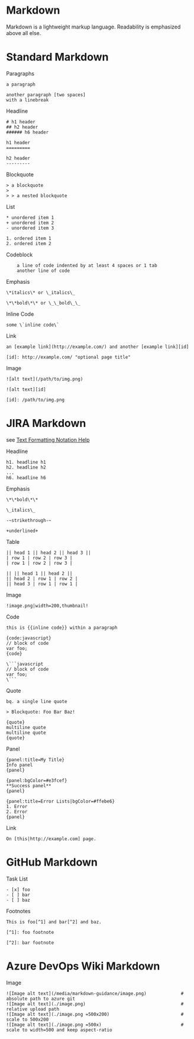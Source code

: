 
# Markdown

Markdown is a lightweight markup language. Readability is emphasized above all else.

# Standard Markdown

  Paragraphs

    a paragraph

    another paragraph [two spaces]
    with a linebreak

  Headline

    # h1 header
    ## h2 header
    ###### h6 header

    h1 header
    =========

    h2 header
    ---------

  Blockquote

    > a blockquote
    >
    > > a nested blockquote

  List

    * unordered item 1
    + unordered item 2
    - unordered item 3

    1. ordered item 1
    2. ordered item 2

  Codeblock

        a line of code indented by at least 4 spaces or 1 tab
        another line of code

  Emphasis

    \*italics\* or \_italics\_

    \*\*bold\*\* or \_\_bold\_\_

  Inline Code

    some \`inline code\`

  Link

    an [example link](http://example.com/) and another [example link][id]

    [id]: http://example.com/ "optional page title"

  Image

    ![alt text](/path/to/img.png)

    ![alt text][id]

    [id]: /path/to/img.png

# JIRA Markdown

see [Text Formatting Notation Help](https://jira.atlassian.com/secure/WikiRendererHelpAction.jspa?section=all)

  Headline

    h1. headline h1
    h2. headline h2
    ...
    h6. headline h6

  Emphasis

    \*\*bold\*\*

    \_italics\_

    -~strikethrough-~

    +underlined+

  Table

    || head 1 || head 2 || head 3 ||
    | row 1 | row 2 | row 3 |
    | row 1 | row 2 | row 3 |

    || || head 1 || head 2 ||
    || head 2 | row 1 | row 2 |
    || head 3 | row 1 | row 1 |

  Image

    !image.png|width=200,thumbnail!

  Code

    this is {{inline code}} within a paragraph

    {code:javascript}
    // block of code
    var foo;
    {code}

    \```javascript
    // block of code
    var foo;
    \```

  Quote

    bq. a single line quote

    > Blockquote: Foo Bar Baz!
    
    {quote}
    multiline quote
    multiline quote
    {quote}

  Panel

    {panel:title=My Title}
    Info panel
    {panel}

    {panel:bgColor=#e3fcef}
    **Success panel**
    {panel}

    {panel:title=Error Lists|bgColor=#ffebe6}
    1. Error
    2. Error
    {panel}

  Link

    On [this|http://example.com] page.

# GitHub Markdown

  Task List

    - [x] foo
    - [ ] bar
    - [ ] baz

  Footnotes

    This is foo[^1] and bar[^2] and baz.

    [^1]: foo footnote

    [^2]: bar footnote

# Azure DevOps Wiki Markdown

  Image

    ![Image alt text](/media/markdown-guidance/image.png)             # absolute path to azure git
    ![Image alt text](./image.png)                                    # relative upload path
    ![Image alt text](./image.png =500x200)                           # scale to 500x200
    ![Image alt text](./image.png =500x)                              # scale to width=500 and keep aspect-ratio
